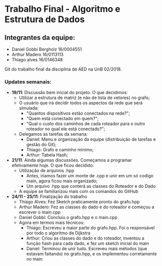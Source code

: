 # Trabalho Final - Algoritmo e Estrutura de Dados

## Integrantes da equipe:
* Daniel Gobbi Bergholz 16/0004551
* Arthur Madero 16/0113113
* Thiago alves 16/0146348 

Git do trabalho final da disciplina de AED na UnB 02/2018.

### Updates semanais:
* **19/11**: Discussão bem inicial do projeto. O que decidimos: 
  * Utilizar a estrutura de matriz (e não de lista de vetores) no grafo;
  * O usuário que irá decidir todos os aspectos da rede que será simulada:
    * "Quantos dispositivos estão conectados na rede?";
    * "Quem está conectado em quem?";
    * "Qual o custo dos caminhos de cada roteador para o outro roteador no qual ele está conectado?";
  * Delegamos as tarefas da semana:
    * Daniel: Menu e organização da equipe (distribuição de tarefas e gestão do Git);
    * Thiago: Grafo e caminho mínimo;
    * Arthur: Tabela Hash;
* **21/11**: Ainda algumas discussões. Começamos a programar efetivamente hoje. O que ficou decidido:
  * Utilização de arquivos .hpp
    * Antes, iríamos fazer um monte de .cpp e unir em um só codigo main, agora ficou mais organizado;
    * Um arquivo .hpp que conterá as classes do Roteador e do Dado
  * A equipe se familiarizou mais com os comandos do GitHub
* **24/11 - 25/11**: Finalização do trabalho
  * Thiago Alves: Fez Sketch praticamente pronto do grafo.hpp
  * Arthur Madero: Fez as classes do dado e do roteador e começou a escrever o main.cpp
  * Daniel Gobbi: Concluiu o grafo.hpp e o main.cpp
  * Agora em termos mais técnicos:
    * Thiago: Escreveu a maior parte do grafo.hpp. Foi o responsável por todo o algoritmo de Dijkstra
    * Arthur: Criou as classes do dado e do roteador, inventou a função hash para cada dado, e fez um sketch inicial do main
    * Daniel: Terminou de unir tudo. Escreveu mais métodos (que estavam faltando) no grafo.hpp, e os implementou corretamente no main
